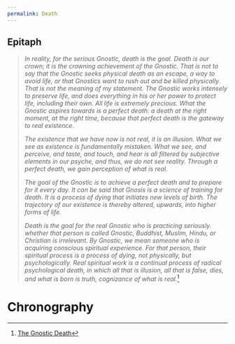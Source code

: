 ```yaml
---
permalink: Death
---
```

Epitaph
---

> *In reality, for the serious Gnostic, death is the goal. Death is our crown; it is the crowning achievement of the Gnostic. That is not to say that the Gnostic seeks physical death as an escape, a way to avoid life, or that Gnostics want to rush out and be killed physically. That is not the meaning of my statement. The Gnostic works intensely to preserve life, and does everything in his or her power to protect life, including their own. All life is extremely precious. What the Gnostic aspires towards is a perfect death: a death at the right moment, at the right time, because that perfect death is the gateway to real existence.*
> 
> *The existence that we have now is not real, it is an illusion. What we see as existence is fundamentally mistaken. What we see, and perceive, and taste, and touch, and hear is all filtered by subjective elements in our psyche, and thus, we do not see reality. Through a perfect death, we gain perception of what is real.*
> 
> *The goal of the Gnostic is to achieve a perfect death and to prepare for it every day. It can be said that Gnosis is a science of training for death. It is a process of dying that initiates new levels of birth. The trajectory of our existence is thereby altered, upwards, into higher forms of life.*
> 
> *Death is the goal for the real Gnostic who is practicing seriously. whether that person is called Gnostic, Buddhist, Muslim, Hindu, or Christian is irrelevant. By Gnostic, we mean someone who is acquiring conscious spiritual experience. For that person, their spiritual process is a process of dying, not physically, but psychologically. Real spiritual work is a continual process of radical psychological death, in which all that is illusion, all that is false, dies, and what is born is truth, cognizance of what is real.*[^s]
# Chronography

[^s]: [The Gnostic Death](https://glorian.org/learn/courses-and-lectures/death/introduction-to-death)